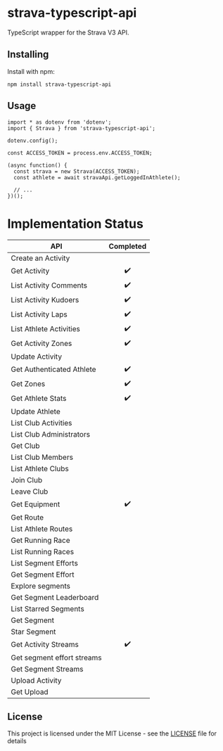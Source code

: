 # strava-typescript-api

TypeScript wrapper for the Strava V3 API.

## Installing

Install with npm:

```
npm install strava-typescript-api
```

## Usage

```
import * as dotenv from 'dotenv';
import { Strava } from 'strava-typescript-api';

dotenv.config();

const ACCESS_TOKEN = process.env.ACCESS_TOKEN;

(async function() {
  const strava = new Strava(ACCESS_TOKEN);
  const athlete = await stravaApi.getLoggedInAthlete();

  // ...
})();
```

# Implementation Status

| API                        | Completed          |
| -------------------------- | :----------------: |
| Create an Activity         |                    |
| Get Activity               | :heavy_check_mark: |
| List Activity Comments     | :heavy_check_mark: |
| List Activity Kudoers      | :heavy_check_mark: |
| List Activity Laps         | :heavy_check_mark: |
| List Athlete Activities    | :heavy_check_mark: |
| Get Activity Zones         | :heavy_check_mark: |
| Update Activity            |                    |
| Get Authenticated Athlete  | :heavy_check_mark: |
| Get Zones                  | :heavy_check_mark: |
| Get Athlete Stats          | :heavy_check_mark: |
| Update Athlete             |
| List Club Activities       |
| List Club Administrators   |
| Get Club                   |
| List Club Members          |
| List Athlete Clubs         |
| Join Club                  |
| Leave Club                 |
| Get Equipment              | :heavy_check_mark: |
| Get Route                  |
| List Athlete Routes        |
| Get Running Race           |
| List Running Races         |
| List Segment Efforts       |
| Get Segment Effort         |
| Explore segments           |
| Get Segment Leaderboard    |
| List Starred Segments      |
| Get Segment                |
| Star Segment               |
| Get Activity Streams       | :heavy_check_mark: |
| Get segment effort streams |
| Get Segment Streams        |
| Upload Activity            |
| Get Upload                 |

## License

This project is licensed under the MIT License - see the [LICENSE](LICENSE) file for details

